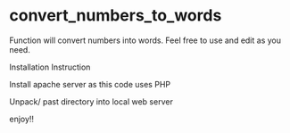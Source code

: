 # convert_numbers_to_words

Function will convert numbers into words. Feel free to use and edit as you need. 

Installation Instruction

Install apache server as this code uses PHP

Unpack/ past directory into local web server

enjoy!!
